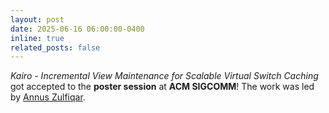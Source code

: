 ```yaml
---
layout: post
date: 2025-06-16 06:00:00-0400
inline: true
related_posts: false
---
```


<i>Kairo - Incremental View Maintenance for Scalable Virtual Switch Caching</i> got accepted to the <b>poster session</b> at <b>ACM SIGCOMM</b>! The work was led by [Annus Zulfiqar](https://annuszulfiqar-odafieu.gamma.site/).
